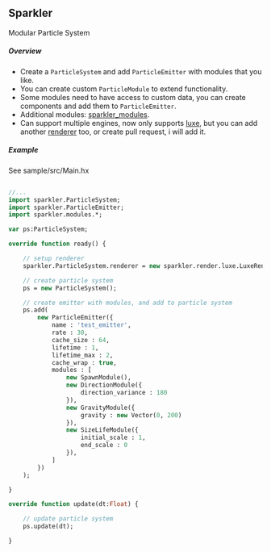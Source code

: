 ## Sparkler  
Modular Particle System 

##### Overview  
* Create a `ParticleSystem` and add `ParticleEmitter` with modules that you like.  
* You can create custom `ParticleModule` to extend functionality.  
* Some modules need to have access to custom data, you can create components and add them to `ParticleEmitter`.  
* Additional modules: [sparkler_modules](https://github.com/RudenkoArts/sparkler_modules).  
* Can support multiple engines, now only supports [luxe](https://github.com/underscorediscovery/luxe), but you can add another [renderer](https://github.com/RudenkoArts/sparkler/tree/master/sparkler/renderer) too, or create pull request, i will add it.  

##### Example  
See sample/src/Main.hx  

```haxe

//...
import sparkler.ParticleSystem;
import sparkler.ParticleEmitter;
import sparkler.modules.*;

var ps:ParticleSystem;

override function ready() {

	// setup renderer
	sparkler.ParticleSystem.renderer = new sparkler.render.luxe.LuxeRenderer();

	// create particle system
	ps = new ParticleSystem();

	// create emitter with modules, and add to particle system
	ps.add( 
		new ParticleEmitter({
			name : 'test_emitter', 
			rate : 30,
			cache_size : 64,
			lifetime : 1,
			lifetime_max : 2,
			cache_wrap : true,
			modules : [
				new SpawnModule(),
				new DirectionModule({
					direction_variance : 180
				}),
				new GravityModule({
					gravity : new Vector(0, 200)
				}),
				new SizeLifeModule({
					initial_scale : 1,
					end_scale : 0
				}),
			]
		})
	);

}

override function update(dt:Float) {

	// update particle system
	ps.update(dt);

}


```
